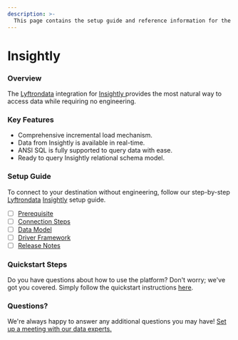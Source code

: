 ```yaml
---
description: >-
  This page contains the setup guide and reference information for the Insightly source connector.
---
```


# Insightly

### Overview

The [Lyftrondata](https://www.lyftrondata.com/) integration for [Insightly](https://www.lyftrondata.com/integration/insightly/)[ ](https://www.lyftrondata.com/integration/insightly/)provides the most natural way to access data while requiring no engineering.

### Key Features

* Comprehensive incremental load mechanism.
* Data from Insightly is available in real-time.&#x20;
* ANSI SQL is fully supported to query data with ease.
* Ready to query Insightly relational schema model.

### Setup Guide

To connect to your destination without engineering, follow our step-by-step [Lyftrondata](https://www.lyftrondata.com/)  [Insightly](https://www.lyftrondata.com/integration/insightly/) setup guide.

* [ ] [Prerequisite](../../sales-analytics/insightly/prerequisite.md)
* [ ] [Connection Steps](../../sales-analytics/insightly/connection-steps.md)
* [ ] [Data Model](../../sales-analytics/insightly/data-model/)
* [ ] [Driver Framework](../../sales-analytics/insightly/driver-framework/)
* [ ] [Release Notes](../../sales-analytics/insightly/release-notes.md)

### Quickstart Steps

Do you have questions about how to use the platform? Don't worry; we've got you covered. Simply follow the quickstart instructions [here](../../../quickstart-steps.md).

### Questions? <a href="#questions" id="questions"></a>

We're always happy to answer any additional questions you may have! [Set up a meeting with our data experts.](https://www.lyftrondata.com/book-a-meeting/)


